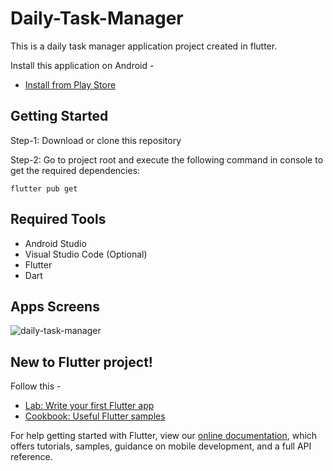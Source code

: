 # Daily-Task-Manager

This is a daily task manager application project created in flutter.

Install this application on Android -
- [Install from Play Store](https://play.google.com/store/apps/details?id=bornomala.todo)


## Getting Started

Step-1: Download or clone this repository

Step-2: Go to project root and execute the following command in console to get the required dependencies:

    flutter pub get 

## Required Tools
- Android Studio
- Visual Studio Code (Optional)
- Flutter
- Dart

## Apps Screens
![daily-task-manager](https://user-images.githubusercontent.com/62181222/111222593-3f02b580-8606-11eb-89e1-c5c518f5ad96.jpg)


## New to Flutter project!

Follow this -

- [Lab: Write your first Flutter app](https://flutter.dev/docs/get-started/codelab)
- [Cookbook: Useful Flutter samples](https://flutter.dev/docs/cookbook)

For help getting started with Flutter, view our
[online documentation](https://flutter.dev/docs), which offers tutorials,
samples, guidance on mobile development, and a full API reference.
